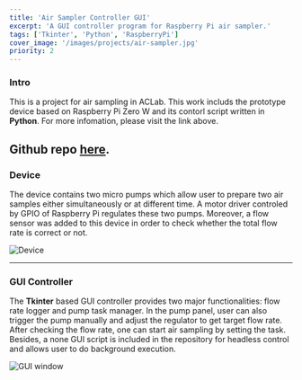 ```yaml
---
title: 'Air Sampler Controller GUI'
excerpt: 'A GUI controller program for Raspberry Pi air sampler.'
tags: ['Tkinter', 'Python', 'RaspberryPi']
cover_image: '/images/projects/air-sampler.jpg'
priority: 2
---
```


### Intro

This is a project for air sampling in ACLab. This work includs the prototype device based on Raspberry Pi Zero W and its contorl script written in **Python**. For more infomation, please visit the link above.

## Github repo [here](https://github.com/asgoshawk/air-sampler-controller).

### Device

The device contains two micro pumps which allow user to prepare two air samples either simultaneously or at different time. A motor driver controled by GPIO of Raspberry Pi regulates these two pumps. Moreover, a flow sensor was added to this device in order to check whether the total flow rate is correct or not.

![Device](https://i.imgur.com/GyctfqX.jpg)

---

### GUI Controller

The **Tkinter** based GUI controller provides two major functionalities: flow rate logger and pump task manager. In the pump panel, user can also trigger the pump manually and adjust the regulator to get target flow rate. After checking the flow rate, one can start air sampling by setting the task. Besides, a none GUI script is included in the repository for headless control and allows user to do background execution.

![GUI window](https://i.imgur.com/VzBa0tC.png)
